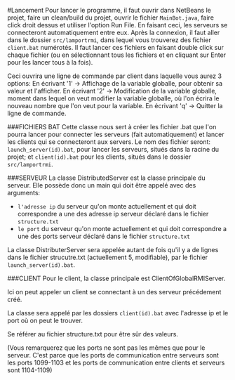 #Lancement
Pour lancer le programme, il faut ouvrir dans NetBeans le projet, faire un clean/build du projet, ouvrir le fichier `MainBot.java`, faire click droit dessus et utiliser l'option Run File. En faisant ceci, les serveurs se connecteront automatiquement entre eux.
Après la connexion, il faut aller dans le dossier `src/lamportrmi`, dans lequel vous trouverez des fichier `client.bat` numérotés. Il faut lancer ces fichiers en faisant double click sur chaque fichier (ou en sélectionnant tous les fichiers et en cliquant sur Enter pour les lancer tous à la fois).

Ceci ouvrira une ligne de commande par client dans laquelle vous aurez 3 options:
En écrivant '1' -> Affichage de la variable globalle, pour obtenir sa valeur et l'afficher.
En écrivant '2' -> Modification de la variable globalle, moment dans lequel on veut modifier la variable globalle, où l'on écrira le nouveau nombre que l'on veut pour la variable.
En écrivant 'q' -> Quitter la ligne de commande.

###FICHIERS BAT
Cette classe nous sert à créer les fichier .bat que l'on pourra lancer pour connecter les serveurs (fait automatiquement) et lancer les clients qui se connecteront aux servers.
Le nom des fichier seront: `launch_server(id).bat`, pour lancer les serveurs, situés dans la racine du projet; et `client(id).bat` pour les clients, situés dans le dossier `src/lamportrmi`.

###SERVEUR
La classe DistributedServer est la classe principale du serveur. Elle possède donc un main qui doit être appelé avec des arguments:

- `l'adresse ip` du serveur qu'on monte actuellement et qui doit correspondre a une des adresse ip serveur déclaré dans le fichier `structure.txt`
- `le port` du serveur qu'on monte actuellement et qui doit correspondre a une des ports serveur déclaré dans le fichier `structure.txt`

La classe DistributerServer sera appelée autant de fois qu'il y a de lignes dans le fichier strucutre.txt (actuellement 5, modifiable), par le fichier `launch_server(id).bat`.

###CLIENT
Pour le client, la classe principale est ClientOfGlobalRMIServer.

Ici on peut appeler un client se connectant à un des serveur précédement créé.

La classe sera appelé par les dossiers `client(id).bat` avec l'adresse ip et le port où on peut le trouver.

Se référer au fichier structure.txt pour être sûr des valeurs.

(Vous remarquerez que les ports ne sont pas les mêmes que pour le serveur. C'est parce que les ports de communication entre serveurs sont les ports 1099-1103 et les ports de communication entre clients et serveurs sont 1104-1109)